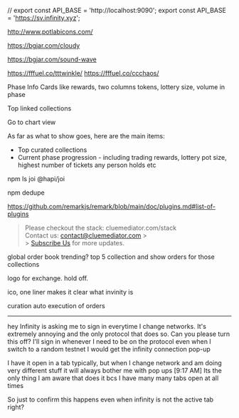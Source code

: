 // export const API_BASE = 'http://localhost:9090';
export const API_BASE = 'https://sv.infinity.xyz';

http://www.potlabicons.com/

<a href="https://www.freepik.com/free-photos-vectors/background" className="text-gray-500">

https://bgjar.com/cloudy

https://bgjar.com/sound-wave

https://fffuel.co/tttwinkle/
https://fffuel.co/ccchaos/

Phase Info
Cards like rewards, two columns
tokens, lottery size, volume in phase

Top linked collections

Go to chart view

As far as what to show goes, here are the main items:

- Top curated collections
- Current phase progression - including trading rewards, lottery pot size, highest number of tickets any person holds etc

npm ls joi @hapi/joi

npm dedupe

https://github.com/remarkjs/remark/blob/main/doc/plugins.md#list-of-plugins

> Please checkout the stack: cluemediator.com/stack
> <br />
> Contact us: contact@cluemediator.com > <br /> > <a href="https://www.cluemediator.com/subscribe">Subscribe Us</a> for
> more updates.
> </Linkify>

global order book
trending?
top 5 collection and show orders for those collections

logo for exchange. hold off.

ico, one liner makes it clear what invinity is

curation auto execution of orders

---

hey Infinity is asking me to sign in everytime I change networks. It's extremely annoying and the only protocol that does so. Can you please turn this off? I'll sign in whenever I need to be on the protocol
even when I switch to a random testnet I would get the infinity connection pop-up

I have it open in a tab typically, but when I change network and am doing very different stuff it will always bother me with pop ups
[9:17 AM]
Its the only thing I am aware that does it bcs I have many many tabs open at all times

So just to confirm this happens even when infinity is not the active tab right?
